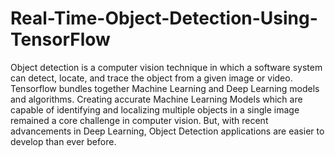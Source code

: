 # Real-Time-Object-Detection-Using-TensorFlow
Object detection is a computer vision technique in which a software system can detect, locate, and trace the object from a given image or video. Tensorflow bundles together Machine Learning and Deep Learning models and algorithms. Creating accurate Machine Learning Models which are capable of identifying and localizing multiple objects in a single image remained a core challenge in computer vision. But, with recent advancements in Deep Learning, Object Detection applications are easier to develop than ever before. 
